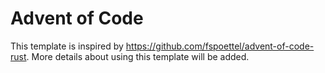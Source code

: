 # Advent of Code

This template is inspired by https://github.com/fspoettel/advent-of-code-rust. More details about using this template will be added.
